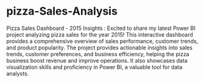 # pizza-Sales-Analysis

Pizza Sales Dashboard - 2015 Insights :
Excited to share my latest Power BI project analyzing pizza sales for the year 2015! This interactive dashboard provides a comprehensive overview of 
sales performance, customer trends, and product popularity.
The project provides actionable insights into sales trends, customer preferences, and business efficiency, helping the pizza business boost revenue and improve operations. 
It also showcases data visualization skills and proficiency in Power BI, a valuable tool for data analysts.
